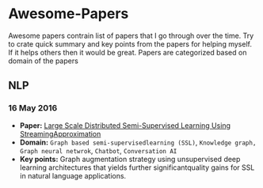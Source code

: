 # Awesome-Papers

Awesome papers contrain list of papers that I go through over the time. Try to crate quick summary and key points from the papers for helping myself. If it helps others then it would be great. Papers are categorized based on domain of the papers

## NLP

### 16 May 2016
 - **Paper:** [Large Scale Distributed Semi-Supervised Learning Using StreamingApproximation](https://arxiv.org/pdf/1512.01752.pdf)
 - **Domain:** `Graph based semi-supervisedlearning (SSL)`, `Knowledge graph, Graph neural netwrok`, `Chatbot`, `Conversation AI`
 - **Key points:** Graph  augmentation strategy using unsupervised deep learning architectures that yields further significantquality gains for SSL in natural  language applications.
